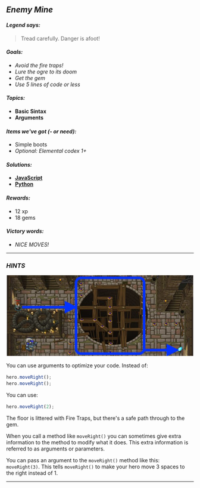 ## _Enemy Mine_

#### _Legend says:_
> Tread carefully. Danger is afoot!

#### _Goals:_
+ _Avoid the fire traps!_
+ _Lure the ogre to its doom_
+ _Get the gem_
+ _Use 5 lines of code or less_

#### _Topics:_
+ **Basic Sintax**
+ **Arguments**

#### _Items we've got (- or need):_
+ Simple boots
+ _Optional: Elemental codex 1+_

#### _Solutions:_
+ **[JavaScript](enemyMine.js)**
+ **[Python](enemy_mine.py "#2 - 5.4s")**

#### _Rewards:_
+ 12 xp
+ 18 gems

#### _Victory words:_
+ _NICE MOVES!_

___

### _HINTS_

![](img/enemy_mine.jpeg)

You can use arguments to optimize your code. Instead of:

```javascript
hero.moveRight();
hero.moveRight();
```

You can use:

```javascript
hero.moveRight(2);
```

The floor is littered with Fire Traps, but there's a safe path through to the gem.

When you call a method like `moveRight()` you can sometimes give extra information to the method to modify what it does. This extra information is referred to as arguments or parameters.

You can pass an argument to the `moveRight()` method like this: `moveRight(3)`. This tells `moveRight()` to make your hero move 3 spaces to the right instead of 1.

___

